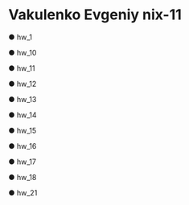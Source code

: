 # Vakulenko Evgeniy nix-11

● hw_1

● hw_10

● hw_11

● hw_12

● hw_13

● hw_14

● hw_15

● hw_16

● hw_17

● hw_18

● hw_21